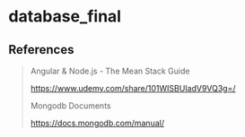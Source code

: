 # database_final

## References

> Angular & Node.js - The Mean Stack Guide
>
> https://www.udemy.com/share/101WISBUIadV9VQ3g=/
>
> Mongodb Documents
>
> https://docs.mongodb.com/manual/



